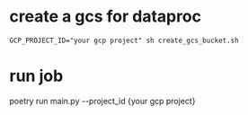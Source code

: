 # create a gcs for dataproc
```
GCP_PROJECT_ID="your gcp project" sh create_gcs_bucket.sh
```

# run job
poetry run main.py --project_id {your gcp project}